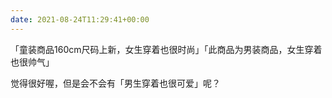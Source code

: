 ```yaml
---
date: 2021-08-24T11:29:41+00:00
---
```

「童装商品160cm尺码上新，女生穿着也很时尚」「此商品为男装商品，女生穿着也很帅气」

觉得很好喔，但是会不会有「男生穿着也很可爱」呢？